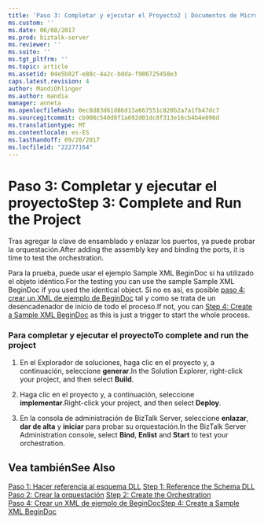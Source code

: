 ```yaml
---
title: 'Paso 3: Completar y ejecutar el Proyecto2 | Documentos de Microsoft'
ms.custom: ''
ms.date: 06/08/2017
ms.prod: biztalk-server
ms.reviewer: ''
ms.suite: ''
ms.tgt_pltfrm: ''
ms.topic: article
ms.assetid: 04e5b82f-e88c-4a2c-bdda-f986725458e3
caps.latest.revision: 4
author: MandiOhlinger
ms.author: mandia
manager: anneta
ms.openlocfilehash: 0ec8d83d61d86d13a667551c820b2a7a1fb47dc7
ms.sourcegitcommit: cb908c540d8f1a692d01dc8f313e16cb4b4e696d
ms.translationtype: MT
ms.contentlocale: es-ES
ms.lasthandoff: 09/20/2017
ms.locfileid: "22277164"
---
```

# <a name="step-3-complete-and-run-the-project"></a><span data-ttu-id="8baeb-102">Paso 3: Completar y ejecutar el proyecto</span><span class="sxs-lookup"><span data-stu-id="8baeb-102">Step 3: Complete and Run the Project</span></span>
<span data-ttu-id="8baeb-103">Tras agregar la clave de ensamblado y enlazar los puertos, ya puede probar la orquestación.</span><span class="sxs-lookup"><span data-stu-id="8baeb-103">After adding the assembly key and binding the ports, it is time to test the orchestration.</span></span>  
  
 <span data-ttu-id="8baeb-104">Para la prueba, puede usar el ejemplo Sample XML BeginDoc si ha utilizado el objeto idéntico.</span><span class="sxs-lookup"><span data-stu-id="8baeb-104">For the testing you can use the sample Sample XML BeginDoc if you used the identical object.</span></span> <span data-ttu-id="8baeb-105">Si no es así, es posible [paso 4: crear un XML de ejemplo de BeginDoc](../core/step-4-create-a-sample-xml-begindoc1.md) tal y como se trata de un desencadenador de inicio de todo el proceso.</span><span class="sxs-lookup"><span data-stu-id="8baeb-105">If not, you can [Step 4: Create a Sample XML BeginDoc](../core/step-4-create-a-sample-xml-begindoc1.md) as this is just a trigger to start the whole process.</span></span>  
  
### <a name="to-complete-and-run-the-project"></a><span data-ttu-id="8baeb-106">Para completar y ejecutar el proyecto</span><span class="sxs-lookup"><span data-stu-id="8baeb-106">To complete and run the project</span></span>  
  
1.  <span data-ttu-id="8baeb-107">En el Explorador de soluciones, haga clic en el proyecto y, a continuación, seleccione **generar**.</span><span class="sxs-lookup"><span data-stu-id="8baeb-107">In the Solution Explorer, right-click your project, and then select **Build**.</span></span>  
  
2.  <span data-ttu-id="8baeb-108">Haga clic en el proyecto y, a continuación, seleccione **implementar**.</span><span class="sxs-lookup"><span data-stu-id="8baeb-108">Right-click your project, and then select **Deploy**.</span></span>  
  
3.  <span data-ttu-id="8baeb-109">En la consola de administración de BizTalk Server, seleccione **enlazar**, **dar de alta** y **iniciar** para probar su orquestación.</span><span class="sxs-lookup"><span data-stu-id="8baeb-109">In the BizTalk Server Administration console, select **Bind**, **Enlist** and **Start** to test your orchestration.</span></span>  
  
## <a name="see-also"></a><span data-ttu-id="8baeb-110">Vea también</span><span class="sxs-lookup"><span data-stu-id="8baeb-110">See Also</span></span>  
 <span data-ttu-id="8baeb-111">[Paso 1: Hacer referencia al esquema DLL](../core/step-1-reference-the-schema-dll2.md) </span><span class="sxs-lookup"><span data-stu-id="8baeb-111">[Step 1: Reference the Schema DLL](../core/step-1-reference-the-schema-dll2.md) </span></span>  
 <span data-ttu-id="8baeb-112">[Paso 2: Crear la orquestación](../core/step-2-create-the-orchestration1.md) </span><span class="sxs-lookup"><span data-stu-id="8baeb-112">[Step 2: Create the Orchestration](../core/step-2-create-the-orchestration1.md) </span></span>  
 [<span data-ttu-id="8baeb-113">Paso 4: Crear un XML de ejemplo de BeginDoc</span><span class="sxs-lookup"><span data-stu-id="8baeb-113">Step 4: Create a Sample XML BeginDoc</span></span>](../core/step-4-create-a-sample-xml-begindoc1.md)